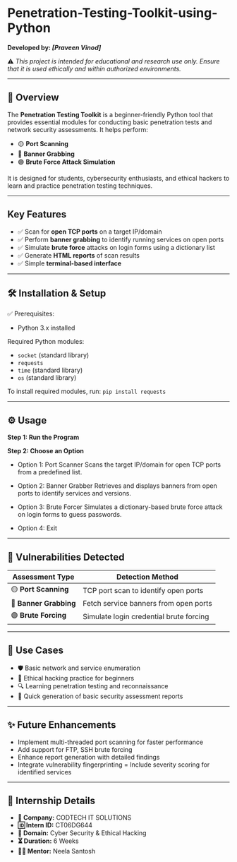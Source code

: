 # Penetration-Testing-Toolkit-using-Python

**Developed by: _[Praveen Vinod]_**

⚠️ _This project is intended for educational and research use only. Ensure that it is used ethically and within authorized environments._

---

## 📌 Overview
The **Penetration Testing Toolkit** is a beginner-friendly Python tool that provides essential modules for conducting basic penetration tests and network security assessments. It helps perform:

- 🟡 **Port Scanning**
- 🔴 **Banner Grabbing**
- 🟣 **Brute Force Attack Simulation**

It is designed for students, cybersecurity enthusiasts, and ethical hackers to learn and practice penetration testing techniques.

---

## Key Features

- ✅ Scan for **open TCP ports** on a target IP/domain
- ✅ Perform **banner grabbing** to identify running services on open ports
- ✅ Simulate **brute force** attacks on login forms using a dictionary list
- ✅ Generate **HTML reports** of scan results
- ✅ Simple **terminal-based interface**

---

## 🛠️ Installation & Setup

✅ Prerequisites:
- Python 3.x installed

Required Python modules:
- `socket` (standard library)
- `requests`
- `time` (standard library)
- `os` (standard library)

To install required modules, run:
`pip install requests`

---

## ⚙️ Usage
**Step 1: Run the Program**

**Step 2: Choose an Option**

- Option 1: Port Scanner
Scans the target IP/domain for open TCP ports from a predefined list.

- Option 2: Banner Grabber
Retrieves and displays banners from open ports to identify services and versions.

- Option 3: Brute Forcer
Simulates a dictionary-based brute force attack on login forms to guess passwords.

- Option 4: Exit

--- 

## 🔐 Vulnerabilities Detected
| Assessment Type        | Detection Method                        |
| ---------------------- | --------------------------------------- |
| 🟡 **Port Scanning**   | TCP port scan to identify open ports    |
| 🔴 **Banner Grabbing** | Fetch service banners from open ports   |
| 🟣 **Brute Forcing**   | Simulate login credential brute forcing |

---

## 🧠 Use Cases

- 🛡️ Basic network and service enumeration
- 🧪 Ethical hacking practice for beginners
- 🔍 Learning penetration testing and reconnaissance
- 📄 Quick generation of basic security assessment reports

--- 

## ✨ Future Enhancements

- Implement multi-threaded port scanning for faster performance
- Add support for FTP, SSH brute forcing
- Enhance report generation with detailed findings
- Integrate vulnerability fingerprinting
= Include severity scoring for identified services

--- 

## 📑 Internship Details

- **🏢 Company:** CODTECH IT SOLUTIONS
- **🆔 Intern ID:** CT06DG644
- **📂 Domain:** Cyber Security & Ethical Hacking
- **⏳ Duration:** 6 Weeks
- **👨‍🏫 Mentor:** Neela Santosh
  
